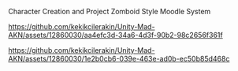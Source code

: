 Character Creation and Project Zomboid Style Moodle System

https://github.com/kekikcilerakin/Unity-Mad-AKN/assets/12860030/aa4efc3d-34a6-4d3f-90b2-98c2656f361f

https://github.com/kekikcilerakin/Unity-Mad-AKN/assets/12860030/1e2b0cb6-039e-463e-ad0b-ec50b85d468c

